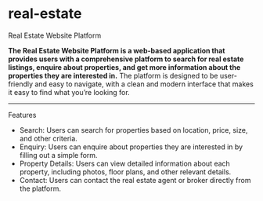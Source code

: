 # real-estate
Real Estate Website Platform

<b>The Real Estate Website Platform is a web-based application that provides users with a comprehensive platform to search for real estate listings, enquire about properties, and get more information about the properties they are interested in.</b> The platform is designed to be user-friendly and easy to navigate, with a clean and modern interface that makes it easy to find what you’re looking for.

<hr>

Features
<ul>

<li>
  Search: Users can search for properties based on location, price, size, and other criteria.
</li>

<li>
  Enquiry: Users can enquire about properties they are interested in by filling out a simple form.
</li>

<li>
  Property Details: Users can view detailed information about each property, including photos, floor plans, and other relevant details.
</li>
<li>
  Contact: Users can contact the real estate agent or broker directly from the platform.
</li>

</ul>




